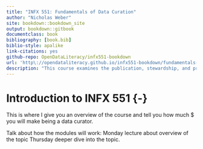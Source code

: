 ```yaml
--- 
title: "INFX 551: Fundamentals of Data Curation"
author: "Nicholas Weber"
site: bookdown::bookdown_site
output: bookdown::gitbook
documentclass: book
bibliography: [book.bib]
biblio-style: apalike
link-citations: yes
github-repo: OpenDataLiteracy/infx551-bookdown
url: 'http\://opendataliteracy.github.io/infx551-bookdown/fundamentals-data-curation'
description: "This course examines the publication, stewardship, and preservation of digital data."
---
```


# Introduction to INFX 551 {-}

This is where I give you an overview of the course and tell you how much $ you will make being a data curator. 

Talk about how the modules will work: Monday lecture about overview of the topic Thursday deeper dive into the topic.
